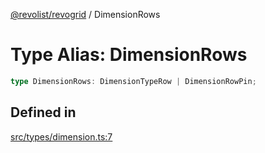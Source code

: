 [@revolist/revogrid](README.md) / DimensionRows

# Type Alias: DimensionRows

```ts
type DimensionRows: DimensionTypeRow | DimensionRowPin;
```

## Defined in

[src/types/dimension.ts:7](https://github.com/revolist/revogrid/blob/169fb7626f86c9813d59597eddde6f6dd50e49a6/src/types/dimension.ts#L7)
